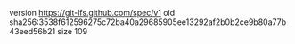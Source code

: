 version https://git-lfs.github.com/spec/v1
oid sha256:3538f612596275c72ba40a29685905ee13292af2b0b2ce9b80a77b43eed56b21
size 109
